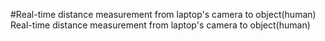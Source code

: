 #Real-time distance measurement from laptop's camera to object(human)
Real-time distance measurement from laptop's camera to object(human)
